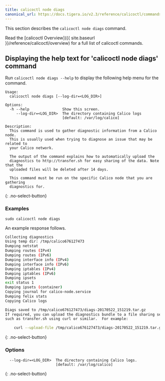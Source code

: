 ```yaml
---
title: calicoctl node diags
canonical_url: https://docs.tigera.io/v2.3/reference/calicoctl/commands/node/diags
---
```


This section describes the `calicoctl node diags` command.

Read the [calicoctl Overview]({{ site.baseurl }}/reference/calicoctl/overview)
for a full list of calicoctl commands.

## Displaying the help text for 'calicoctl node diags' command

Run `calicoctl node diags --help` to display the following help menu for the
command.

```
Usage:
  calicoctl node diags [--log-dir=<LOG_DIR>]

Options:
  -h --help               Show this screen.
     --log-dir=<LOG_DIR>  The directory containing Calico logs
                          [default: /var/log/calico]

Description:
  This command is used to gather diagnostic information from a Calico node.
  This is usually used when trying to diagnose an issue that may be related to
  your Calico network.

  The output of the command explains how to automatically upload the
  diagnostics to http://transfer.sh for easy sharing of the data. Note that the
  uploaded files will be deleted after 14 days.

  This command must be run on the specific Calico node that you are gathering
  diagnostics for.
```
{: .no-select-button}

### Examples

```
sudo calicoctl node diags
```

An example response follows.

```bash
Collecting diagnostics
Using temp dir: /tmp/calico676127473
Dumping netstat
Dumping routes (IPv4)
Dumping routes (IPv6)
Dumping interface info (IPv4)
Dumping interface info (IPv6)
Dumping iptables (IPv4)
Dumping iptables (IPv6)
Dumping ipsets
exit status 1
Dumping ipsets (container)
Copying journal for calico-node.service
Dumping felix stats
Copying Calico logs

Diags saved to /tmp/calico676127473/diags-20170522_151219.tar.gz
If required, you can upload the diagnostics bundle to a file sharing service
such as transfer.sh using curl or similar.  For example:

    curl --upload-file /tmp/calico676127473/diags-20170522_151219.tar.gz https://transfer.sh//tmp/calico676127473/diags-20170522_151219.tar.gz
```
{: .no-select-button}

### Options

```
  --log-dir=<LOG_DIR>  The directory containing Calico logs.
                       [default: /var/log/calico]
```
{: .no-select-button}
